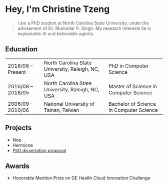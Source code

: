<html>
<head>
  <title>Christine Tzeng -at- NCSU</title>
</head>

<body>
  <h1> Hey, I'm Christine Tzeng </h1>
  <blockquote>
  <p>I am a PhD student at North Carolina State University, under the advisement of Dr. Munindar P. Singh. My research interests lie in explainable AI and believable agents.</p>
  </blockquote>
  
  <h2> Education </h2>
  <table>
    <tr>
      <td>2018/08 – Present</td>
      <td>North Carolina State University, Raleigh, NC, USA</td>
      <td>PhD in Computer Science</td>
    </tr>
    <tr>
      <td>2016/08 – 2018/05</td>
      <td>North Carolina State University, Raleigh, NC, USA</td>
      <td>Master of Science in Computer Science</td>
    </tr>
    <tr>
      <td>2006/09 – 2010/06</td>
      <td>National University of Tainan, Taiwan</td>
      <td>Bachelor of Science in Computer Science</td>
    </tr>
  </table>
  
  <h2> Projects </h2>
  <ul>
    <li>Noe</li>
    <li>Hermione</li>
    <li><a href="proposal.html">PhD dissertation proposal</a></li>
  </ul>
  
  <h2> Awards </h2>
  <ul>
    <li>Honorable Mention Prize on GE Health Cloud Innovation Challenge</li>
  </ul>
  
</body>

</html>
